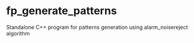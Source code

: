 # fp_generate_patterns
Standalone C++ program for patterns generation using alarm_noisereject algorithm
